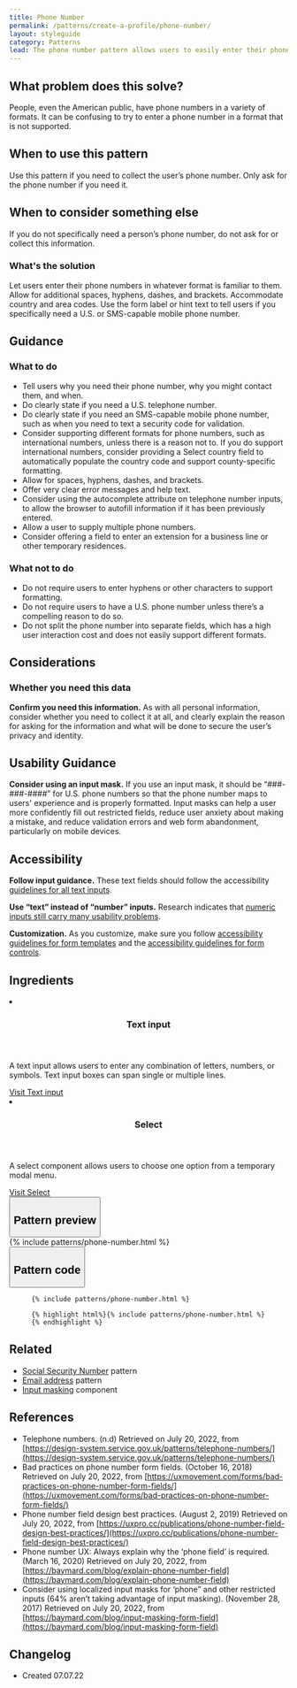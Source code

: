 ```yaml
---
title: Phone Number
permalink: /patterns/create-a-profile/phone-number/
layout: styleguide
category: Patterns
lead: The phone number pattern allows users to easily enter their phone number(s) and ensures the phone number is properly formatted.
---
```


## What problem does this solve?
People, even the American public, have phone numbers in a variety of formats. It can be confusing to try to enter a phone number in a format that is not supported. 

## When to use this pattern 
Use this pattern if you need to collect the user’s phone number. Only ask for the phone number if you need it.

## When to consider something else
If you do not specifically need a person’s phone number, do not ask for or collect this information.

### What's the solution
Let users enter their phone numbers in whatever format is familiar to them. Allow for additional spaces, hyphens, dashes, and brackets. Accommodate country and area codes. Use the form label or hint text to tell users if you specifically need a U.S. or SMS-capable mobile phone number.

## Guidance

<div class="grid-row grid-gap-3">
  <div class="tablet:grid-col-5">
    <div class="do-dont">
      <div class="do-dont__do">
      <h3 class="do-dont__heading">What to do</h3>
        <div class="do-dont__content">
          <ul>
            <li>Tell users why you need their phone number, why you might contact them, and when.</li>
            <li>Do clearly state if you need a U.S. telephone number.</li>
            <li>Do clearly state if you need an SMS-capable mobile phone number, such as when you need to text a security code for validation.</li>
            <li>Consider supporting different formats for phone numbers, such as international numbers, unless there is a reason not to. If you do support international numbers, consider providing a Select country field to automatically populate the country code and support county-specific formatting.</li>
            <li>Allow for spaces, hyphens, dashes, and brackets.</li>
            <li>Offer very clear error messages and help text.</li>
            <li>Consider using the autocomplete attribute on telephone number inputs, to allow the browser to autofill information if it has been previously entered.</li>
            <li>Allow a user to supply multiple phone numbers.</li>
            <li>Consider offering a field to enter an extension for a business line or other temporary residences.</li>
          </ul> 
        </div>
      </div>
    </div>
  </div>
  <div class="tablet:grid-col-5">
    <div class="do-dont__dont">
    <h3 class="do-dont__heading">What not to do</h3>
      <div class="do-dont__content">
          <ul>
            <li>Do not require users to enter hyphens or other characters to support formatting.</li>
            <li>Do not require users to have a U.S. phone number unless there’s a compelling reason to do so.</li>
            <li>Do not split the phone number into separate fields, which has a high user interaction cost and does not easily support different formats.</li>
          </ul>
      </div>
    </div>
  </div>
</div>

## Considerations
### Whether you need this data
<b>Confirm you need this information.</b> As with all personal information, consider whether you need to collect it at all, and clearly explain the reason for asking for the information and what will be done to secure the user’s privacy and identity. 

## Usability Guidance
<b>Consider using an input mask.</b> If you use an input mask, it should be “###-###-####” for U.S. phone numbers so that the phone number maps to users' experience and is properly formatted. Input masks can help a user more confidently fill out restricted fields, reduce user anxiety about making a mistake, and reduce validation errors and web form abandonment, particularly on mobile devices.

## Accessibility 
<b>Follow input guidance.</b> These text fields should follow the accessibility  <a href="https://designsystem.digital.gov/components/text-input/">guidelines for all text inputs</a>. 

<b>Use “text” instead of “number” inputs.</b> Research indicates that <a href="https://technology.blog.gov.uk/2020/02/24/why-the-gov-uk-design-system-team-changed-the-input-type-for-numbers/">numeric inputs still carry many usability problems</a>.

<b>Customization.</b> As you customize, make sure you follow [accessibility guidelines for form templates](https://designsystem.digital.gov/templates/form-templates/) and the [accessibility guidelines for form controls](https://designsystem.digital.gov/components/form/).


## Ingredients

<div class="usa-card-group flex-row margin-top-2">
  <li
  class="usa-card site-component-card grid-col-4 tablet:grid-col-4 margin-bottom-2"
  role="region"
  aria-atomic="true"
  aria-label="Visit Toggle"
  data-meta="Visit Toggle">
    <div class="usa-card__container">
      <header class="usa-card__header">
        <h3 class="usa-card__heading font-lang-lg">Text input</h3>
      </header>
      <div class="usa-card__body font-lang-sm">
        <p>A text input allows users to enter any combination of letters, numbers, or symbols. Text input boxes can span single or multiple lines.</p>
        <a href="/components/text-input/">Visit Text input</a>
      </div>
    </div>
  </li>
  <li
  class="usa-card site-component-card grid-col-4 tablet:grid-col-4 margin-bottom-2"
  role="region"
  aria-atomic="true"
  aria-label="Visit Toggle"
  data-meta="Visit Toggle">
    <div class="usa-card__container">
      <header class="usa-card__header">
        <h3 class="usa-card__heading font-lang-lg">Select</h3>
      </header>
      <div class="usa-card__body font-lang-sm">
        <p>A select component allows users to choose one option from a temporary modal menu.</p>
        <a href="/components/text-input/">Visit Select</a>
      </div>
    </div>
  </li>
</div>

<div class="usa-accordion usa-accordion--bordered site-accordion-code site-component-preview">
  <button class="usa-accordion__button" aria-controls="accordion-preview" aria-expanded="true"><h2 id="pattern-preview">Pattern preview</h2></button>
  <div id="accordion-preview" class="usa-accordion__content">
    {% include patterns/phone-number.html %}
  </div>
</div>
<div class="usa-accordion usa-accordion--bordered site-accordion-code site-component-preview">
  <button class="usa-accordion__button" aria-controls="accordion-code" aria-expanded="false"><h2 id="pattern-code">Pattern code</h2></button>
  <div id="accordion-code" class="usa-accordion__content highlight-code">
    <div class="usa-sr-only">
      <figure class="highlight"><pre><code class="language-html" data-lang="html">{% include patterns/phone-number.html %}</code></pre></figure>
    </div>
    <figure class="highlight"><pre><code class="language-html" data-lang="html">{% highlight html%}{% include patterns/phone-number.html %}{% endhighlight %}</code></pre></figure>
  </div>
</div>

## Related

- <a href="#">Social Security Number</a> pattern
- <a href="#">Email address</a> pattern
- <a href="#">Input masking</a> component

## References
- Telephone numbers. (n.d) Retrieved on July 20, 2022, from [https://design-system.service.gov.uk/patterns/telephone-numbers/](https://design-system.service.gov.uk/patterns/telephone-numbers/)
- Bad practices on phone number form fields. (October 16, 2018) Retrieved on July 20, 2022, from [https://uxmovement.com/forms/bad-practices-on-phone-number-form-fields/](https://uxmovement.com/forms/bad-practices-on-phone-number-form-fields/)
- Phone number field design best practices. (August 2, 2019) Retrieved on July 20, 2022, from [https://uxpro.cc/publications/phone-number-field-design-best-practices/](https://uxpro.cc/publications/phone-number-field-design-best-practices/)
- Phone number UX: Always explain why the ‘phone field’ is required. (March 16, 2020) Retrieved on July 20, 2022, from [https://baymard.com/blog/explain-phone-number-field](https://baymard.com/blog/explain-phone-number-field)
- Consider using localized input masks for ‘phone” and other restricted inputs (64% aren’t taking advantage of input masking). (November 28, 2017) Retrieved on July 20, 2022, from [https://baymard.com/blog/input-masking-form-field](https://baymard.com/blog/input-masking-form-field) 


## Changelog
- Created 07.07.22
